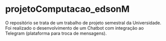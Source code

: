 # projetoComputacao_edsonM
O repositório se trata de um trabalho de projeto semestral da Universidade. Foi realizado o desenvolvimento de um Chatbot com integração ao Telegram (plataforma para troca de mensagens).
